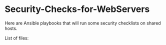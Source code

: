 # Security-Checks-for-WebServers
Here are Ansible playbooks that will run some security checklists on shared hosts.

List of files:
